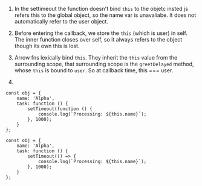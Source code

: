 1. In the settimeout the function doesn't bind `this` to the objetc insted js refers this to the global object, so the name var is unavaliabe. It does not automatically refer to the user object.


2. Before entering the callback, we store the `this` (which is user) in self. The inner function closes over self, so it always refers to the object though its own this is lost.

3. Arrow fns lexically bind `this`. They inherit the `this` value from the surrounding scope, that surrounding scope is the `greetDelayed` method, whose `this` is bound to `user`. So at callback time, this === user.

4. 

```
const obj = {
    name: 'Alpha',
    task: function () {
        setTimeout(function () {
            console.log(`Processing: ${this.name}`);
        }, 1000);
    }
};
```

```
const obj = {
    name: 'Alpha',
    task: function () {
        setTimeout(() => {
            console.log(`Processing: ${this.name}`);
        }, 1000);
    }
};
```